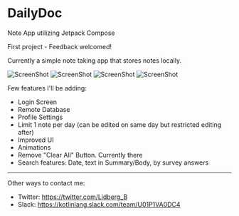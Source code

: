 # DailyDoc
Note App utilizing Jetpack Compose


First project - Feedback welcomed! 

Currently a simple note taking app that stores notes locally. 

![ScreenShot](screenshots/image.png) ![ScreenShot](screenshots/image_1.png)
![ScreenShot](screenshots/image_2.png) ![ScreenShot](screenshots/image_3.png)

Few features I'll be adding:
- Login Screen
- Remote Database
- Profile Settings
- Limit 1 note per day (can be edited on same day but restricted editing after)
- Improved UI
- Animations
- Remove "Clear All" Button. Currently there
- Search features: Date, text in Summary/Body, by survey answers
------------------------------------------
Other ways to contact me:
- Twitter: https://twitter.com/Lidberg_B
- Slack: https://kotlinlang.slack.com/team/U01P1VA0DC4
